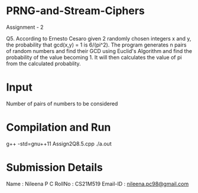 # PRNG-and-Stream-Ciphers
Assignment - 2

Q5.
According to Ernesto Cesaro given 2 randomly chosen integers x and y, the probability that gcd(x,y) = 1
is 6/(pi^2).
The program generates n pairs of random numbers and find their GCD using Euclid's Algorithm and 
find the probability of the value becoming 1.
It will then calculates the value of pi from the calculated probablity.

# Input
Number of pairs of numbers to be considered

# Compilation and Run
g++ -std=gnu++11 Assign2Q8.5.cpp
./a.out

# Submission Details
Name : Nileena P C RollNo : CS21M519 Email-ID : nileena.pc98@gmail.com
